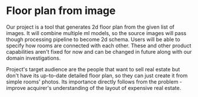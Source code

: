 # Floor plan from image
Our project is a tool that generates 2d floor plan from the given list of images. It will combine multiple ml models, 
so the source images will pass though processing pipeline to become 2d schema. 
Users will be able to specify how rooms are connected with each other. 
These and other product capabilities aren't fixed for now and can be changed in future along with our domain investigations. 

Project's target audience are the people that want to sell real estate 
but don't have its up-to-date detailed floor plan, so they can just create it from simple rooms' photos. 
Its importance directly follows from the problem - improve acquirer's understanding of the layout of expensive real estate.
